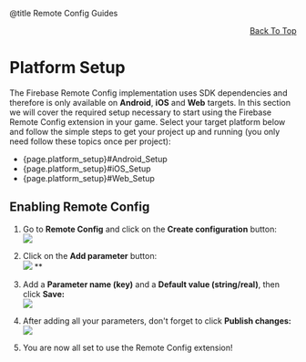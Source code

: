 @title Remote Config Guides

<a id="top"></a>
<!-- Page HTML do not touch -->
<a /><p align="right">[Back To Top](#top)</p>

# Platform Setup

  The Firebase Remote Config implementation uses SDK dependencies and therefore is only available on **Android**, **iOS** and **Web** targets. In this section we will cover the required setup necessary to start using the Firebase Remote Config extension in your game.
  Select your target platform below and follow the simple steps to get your project up and running (you only need follow these topics once per project):

* {page.platform_setup}#Android_Setup
* {page.platform_setup}#iOS_Setup
* {page.platform_setup}#Web_Setup

## Enabling Remote Config

1. Go to **Remote Config** and click on the **Create configuration** button:<br>
      ![](assets/remoteConfigEnable.PNG)

2. Click on the **Add parameter** button:<br>
      ![](assets/remoteConfigAddParameter.PNG)
 ** 

3. Add a **Parameter name (key)** and a **Default value (string/real)**, then click **Save:** <br>
      ![](assets/remoteConfigCreateParameter.PNG)

4. After adding all your parameters, don't forget to click **Publish changes:** <br>
      ![](assets/remoteConfigPublish.PNG)

5. You are now all set to use the Remote Config extension!
